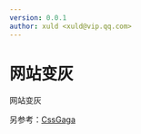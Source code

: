 ```yaml
---
version: 0.0.1
author: xuld <xuld@vip.qq.com>
---
```

# 网站变灰
网站变灰

另参考：[CssGaga](http://www.99css.com/634/)